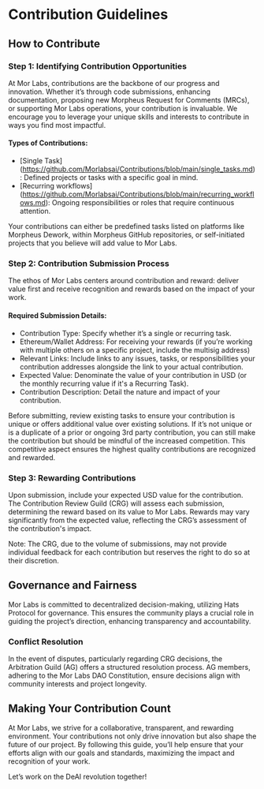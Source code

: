# Contribution Guidelines

## How to Contribute

### Step 1: Identifying Contribution Opportunities

At Mor Labs, contributions are the backbone of our progress and innovation. Whether it’s through code submissions, enhancing documentation, proposing new Morpheus Request for Comments (MRCs), or supporting Mor Labs operations, your contribution is invaluable. We encourage you to leverage your unique skills and interests to contribute in ways you find most impactful.

#### Types of Contributions:
- [Single Task] (https://github.com/Morlabsai/Contributions/blob/main/single_tasks.md): Defined projects or tasks with a specific goal in mind.
- [Recurring workflows] (https://github.com/Morlabsai/Contributions/blob/main/recurring_workflows.md): Ongoing responsibilities or roles that require continuous attention.

Your contributions can either be predefined tasks listed on platforms like Morpheus Dework, within Morpheus GitHub repositories, or self-initiated projects that you believe will add value to Mor Labs.

### Step 2: Contribution Submission Process

The ethos of Mor Labs centers around contribution and reward: deliver value first and receive recognition and rewards based on the impact of your work.

#### Required Submission Details:
- Contribution Type: Specify whether it’s a single or recurring task.
- Ethereum/Wallet Address: For receiving your rewards (if you’re working with multiple others on a specific project, include the multisig address)
- Relevant Links: Include links to any issues, tasks, or responsibilities your contribution addresses alongside the link to your actual contribution.
- Expected Value: Denominate the value of your contribution in USD (or the monthly recurring value if it's a Recurring Task).
- Contribution Description: Detail the nature and impact of your contribution.

Before submitting, review existing tasks to ensure your contribution is unique or offers additional value over existing solutions. If it’s not unique or is a duplicate of a prior or ongoing 3rd party contribution, you can still make the contribution but should be mindful of the increased competition. This competitive aspect ensures the highest quality contributions are recognized and rewarded.

### Step 3: Rewarding Contributions

Upon submission, include your expected USD value for the contribution. The Contribution Review Guild (CRG) will assess each submission, determining the reward based on its value to Mor Labs. Rewards may vary significantly from the expected value, reflecting the CRG’s assessment of the contribution's impact.

Note: The CRG, due to the volume of submissions, may not provide individual feedback for each contribution but reserves the right to do so at their discretion.

## Governance and Fairness

Mor Labs is committed to decentralized decision-making, utilizing Hats Protocol for governance. This ensures the community plays a crucial role in guiding the project’s direction, enhancing transparency and accountability.

### Conflict Resolution

In the event of disputes, particularly regarding CRG decisions, the Arbitration Guild (AG) offers a structured resolution process. AG members, adhering to the Mor Labs DAO Constitution, ensure decisions align with community interests and project longevity.

## Making Your Contribution Count

At Mor Labs, we strive for a collaborative, transparent, and rewarding environment. Your contributions not only drive innovation but also shape the future of our project. By following this guide, you’ll help ensure that your efforts align with our goals and standards, maximizing the impact and recognition of your work.

Let’s work on the DeAI revolution together!

